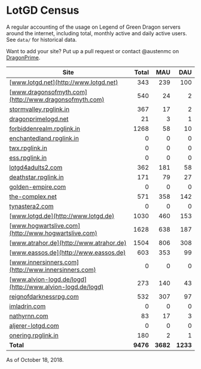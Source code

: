 # LotGD Census
A regular accounting of the usage on Legend of Green Dragon servers around the internet, including total, monthly active and daily active users. See `data/` for historical data.

Want to add your site? Put up a pull request or contact @austenmc on [DragonPrime](http://dragonprime.net).


Site | Total | MAU | DAU
--- | ---:| ---:| ---:
[www.lotgd.net](http://www.lotgd.net)|343|239|100
[www.dragonsofmyth.com](http://www.dragonsofmyth.com)|540|24|2
[stormvalley.rpglink.in](http://stormvalley.rpglink.in)|367|17|2
[dragonprimelogd.net](http://dragonprimelogd.net)|21|3|1
[forbiddenrealm.rpglink.in](http://forbiddenrealm.rpglink.in)|1268|58|10
[enchantedland.rpglink.in](http://enchantedland.rpglink.in)|0|0|0
[twx.rpglink.in](http://twx.rpglink.in)|0|0|0
[ess.rpglink.in](http://ess.rpglink.in)|0|0|0
[lotgd4adults2.com](http://lotgd4adults2.com)|362|181|58
[deathstar.rpglink.in](http://deathstar.rpglink.in)|171|79|27
[golden-empire.com](http://golden-empire.com)|0|0|0
[the-complex.net](http://the-complex.net)|571|358|142
[tynastera2.com](http://tynastera2.com)|0|0|0
[www.lotgd.de](http://www.lotgd.de)|1030|460|153
[www.hogwartslive.com](http://www.hogwartslive.com)|1628|638|187
[www.atrahor.de](http://www.atrahor.de)|1504|806|308
[www.eassos.de](http://www.eassos.de)|603|353|99
[www.innersinners.com](http://www.innersinners.com)|0|0|0
[www.alvion-logd.de/logd](http://www.alvion-logd.de/logd)|273|140|43
[reignofdarknessrpg.com](http://reignofdarknessrpg.com)|532|307|97
[imladrin.com](http://imladrin.com)|0|0|0
[nathyrnn.com](http://nathyrnn.com)|83|17|3
[aljerer-lotgd.com](http://aljerer-lotgd.com)|0|0|0
[onering.rpglink.in](http://onering.rpglink.in)|180|2|1
**Total**|**9476**|**3682**|**1233**

As of October 18, 2018.
